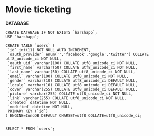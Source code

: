 # Movie ticketing

**DATABASE**


    CREATE DATABASE IF NOT EXISTS `harshapp`;
    USE `harshapp`;
    
    CREATE TABLE `users` (
     `id` int(11) NOT NULL AUTO_INCREMENT,
     `oauth_provider` enum('','facebook','google','twitter') COLLATE utf8_unicode_ci NOT NULL,
     `oauth_uid` varchar(100) COLLATE utf8_unicode_ci NOT NULL,
     `first_name` varchar(50) COLLATE utf8_unicode_ci NOT NULL,
     `last_name` varchar(50) COLLATE utf8_unicode_ci NOT NULL,
     `email` varchar(100) COLLATE utf8_unicode_ci NOT NULL,
     `gender` varchar(10) COLLATE utf8_unicode_ci DEFAULT NULL,
     `locale` varchar(10) COLLATE utf8_unicode_ci DEFAULT NULL,
     `cover` varchar(255) COLLATE utf8_unicode_ci DEFAULT NULL,
     `picture` varchar(255) COLLATE utf8_unicode_ci NOT NULL,
     `link` varchar(255) COLLATE utf8_unicode_ci NOT NULL,
     `created` datetime NOT NULL,
     `modified` datetime NOT NULL,
     PRIMARY KEY (`id`)
    ) ENGINE=InnoDB DEFAULT CHARSET=utf8 COLLATE=utf8_unicode_ci;
    
    
    SELECT * FROM `users`;
